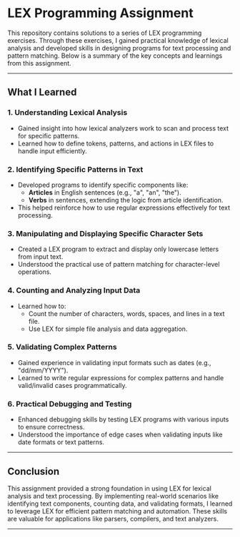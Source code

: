# LEX Programming Assignment

This repository contains solutions to a series of LEX programming exercises. Through these exercises, I gained practical knowledge of lexical analysis and developed skills in designing programs for text processing and pattern matching. Below is a summary of the key concepts and learnings from this assignment.

---

## **What I Learned**

### **1. Understanding Lexical Analysis**
- Gained insight into how lexical analyzers work to scan and process text for specific patterns.
- Learned how to define tokens, patterns, and actions in LEX files to handle input efficiently.

### **2. Identifying Specific Patterns in Text**
- Developed programs to identify specific components like:
  - **Articles** in English sentences (e.g., "a", "an", "the").
  - **Verbs** in sentences, extending the logic from article identification.
- This helped reinforce how to use regular expressions effectively for text processing.

### **3. Manipulating and Displaying Specific Character Sets**
- Created a LEX program to extract and display only lowercase letters from input text.
- Understood the practical use of pattern matching for character-level operations.

### **4. Counting and Analyzing Input Data**
- Learned how to:
  - Count the number of characters, words, spaces, and lines in a text file.
  - Use LEX for simple file analysis and data aggregation.

### **5. Validating Complex Patterns**
- Gained experience in validating input formats such as dates (e.g., "dd/mm/YYYY").
- Learned to write regular expressions for complex patterns and handle valid/invalid cases programmatically.

### **6. Practical Debugging and Testing**
- Enhanced debugging skills by testing LEX programs with various inputs to ensure correctness.
- Understood the importance of edge cases when validating inputs like date formats or text patterns.

---

## **Conclusion**
This assignment provided a strong foundation in using LEX for lexical analysis and text processing. By implementing real-world scenarios like identifying text components, counting data, and validating formats, I learned to leverage LEX for efficient pattern matching and automation. These skills are valuable for applications like parsers, compilers, and text analyzers.

---
